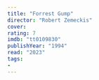 ```yaml
---
title: "Forrest Gump"
director: "Robert Zemeckis"
cover: 
rating: 7
imdb: "tt0109830"
publishYear: "1994"
read: "2023"
tags:
- 
---
```

